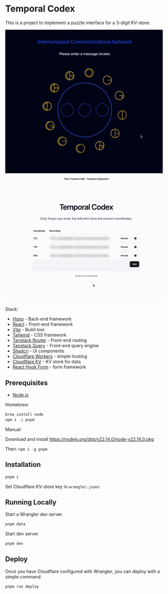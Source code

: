 # Temporal Codex

This is a project to implement a puzzle interface for a 3-digit KV-store.

![](https://github.com/bransorem/temporalcodex/blob/main/example/ui.gif)
![](https://github.com/bransorem/temporalcodex/blob/main/example/admin.gif)

Stack:

- [Hono](https://hono.dev/) - Back-end framework
- [React](https://react.dev/) - Front-end framework
- [Vite](https://vite.dev/) - Build tool
- [Tailwind](https://tailwindcss.com/) - CSS framework
- [Tanstack Router](https://tanstack.com/router/latest) - Front-end routing
- [Tanstack Query](https://tanstack.com/query/v4) - Front-end query engine
- [Shadcn](https://ui.shadcn.com/) - UI components
- [Cloudflare Workers](https://developers.cloudflare.com/workers/) - simple hosting
- [Cloudflare KV](https://developers.cloudflare.com/kv/) - KV store for data
- [React Hook Form](https://react-hook-form.com/) - form framework

## Prerequisites

- [Node.js](https://nodejs.org/en)

Homebrew:

```bash
brew install node
npm i -g pnpm
```

Manual:

Download and install https://nodejs.org/dist/v22.14.0/node-v22.14.0.pkg

Then: `npm i -g pnpm`


## Installation

```bash
pnpm i
```

Set Cloudflare KV-store key in `wrangler.jsonc`

## Running Locally

Start a Wrangler dev server

```bash
pnpm data
```

Start dev server

```bash
pnpm dev
```

## Deploy

Once you have Cloudflare configured with Wrangler, you can deploy with a simple command.

```bash
pnpm run deploy
```